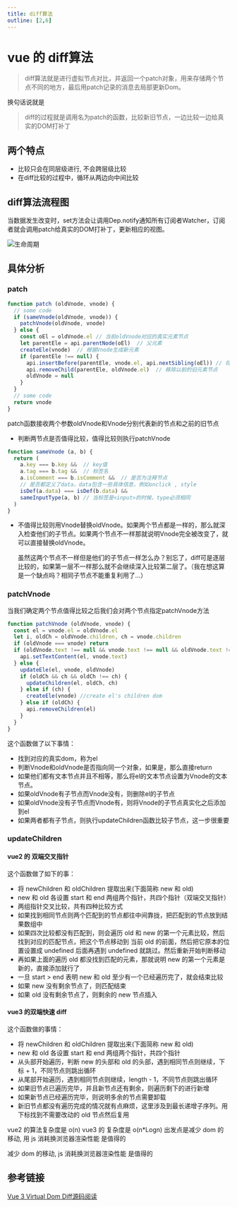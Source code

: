```yaml
---
title: diff算法
outline: [2,6]
---
```


# vue 的 diff算法

> diff算法就是进行虚拟节点对比，并返回一个patch对象，用来存储两个节点不同的地方，最后用patch记录的消息去局部更新Dom。

换句话说就是

> diff的过程就是调用名为patch的函数，比较新旧节点，一边比较一边给真实的DOM打补丁

## 两个特点

- 比较只会在同层级进行, 不会跨层级比较
- 在diff比较的过程中，循环从两边向中间比较

## diff算法流程图

当数据发生改变时，set方法会让调用Dep.notify通知所有订阅者Watcher，订阅者就会调用patch给真实的DOM打补丁，更新相应的视图。

![生命周期](/images/diff-process.png)

## 具体分析

### patch

```javascript
function patch (oldVnode, vnode) {
  // some code
  if (sameVnode(oldVnode, vnode)) {
    patchVnode(oldVnode, vnode)
  } else {
    const oEl = oldVnode.el // 当前oldVnode对应的真实元素节点
    let parentEle = api.parentNode(oEl)  // 父元素
    createEle(vnode)  // 根据Vnode生成新元素
    if (parentEle !== null) {
      api.insertBefore(parentEle, vnode.el, api.nextSibling(oEl)) // 将新元素添加进父元素
      api.removeChild(parentEle, oldVnode.el)  // 移除以前的旧元素节点
      oldVnode = null
    }
  }
  // some code 
  return vnode
}
```

patch函数接收两个参数oldVnode和Vnode分别代表新的节点和之前的旧节点

- 判断两节点是否值得比较，值得比较则执行patchVnode

```javascript
function sameVnode (a, b) {
  return (
    a.key === b.key &&  // key值
    a.tag === b.tag &&  // 标签名
    a.isComment === b.isComment &&  // 是否为注释节点
    // 是否都定义了data，data包含一些具体信息，例如onclick , style
    isDef(a.data) === isDef(b.data) &&
    sameInputType(a, b) // 当标签是<input>的时候，type必须相同
  )
}
```

- 不值得比较则用Vnode替换oldVnode。如果两个节点都是一样的，那么就深入检查他们的子节点。如果两个节点不一样那就说明Vnode完全被改变了，就可以直接替换oldVnode。

  虽然这两个节点不一样但是他们的子节点一样怎么办？别忘了，diff可是逐层比较的，如果第一层不一样那么就不会继续深入比较第二层了。（我在想这算是一个缺点吗？相同子节点不能重复利用了...）

### patchVnode

当我们确定两个节点值得比较之后我们会对两个节点指定patchVnode方法

```javascript
function patchVnode (oldVnode, vnode) {
  const el = vnode.el = oldVnode.el
  let i, oldCh = oldVnode.children, ch = vnode.children
  if (oldVnode === vnode) return
  if (oldVnode.text !== null && vnode.text !== null && oldVnode.text !== vnode.text) {
    api.setTextContent(el, vnode.text)
  } else {
    updateEle(el, vnode, oldVnode)
    if (oldCh && ch && oldCh !== ch) {
      updateChildren(el, oldCh, ch)
    } else if (ch) {
      createEle(vnode) //create el's children dom
    } else if (oldCh) {
      api.removeChildren(el)
    }
  }
}
```

这个函数做了以下事情：

- 找到对应的真实dom，称为el
- 判断Vnode和oldVnode是否指向同一个对象，如果是，那么直接return
- 如果他们都有文本节点并且不相等，那么将el的文本节点设置为Vnode的文本节点。
- 如果oldVnode有子节点而Vnode没有，则删除el的子节点
- 如果oldVnode没有子节点而Vnode有，则将Vnode的子节点真实化之后添加到el
- 如果两者都有子节点，则执行updateChildren函数比较子节点，这一步很重要

### updateChildren

#### vue2 的 双端交叉指针

这个函数做了如下的事：

- 将 newChildren 和 oldChildren 提取出来(下面简称 new 和 old)
- new 和 old 各设置 start 和 end 两组两个指针，共四个指针（双端交叉指针）
- 两组指针交叉比较，共有四种比较方式
- 如果找到相同节点则两个匹配到的节点都往中间靠拢，把匹配到的节点放到结果数组中
- 如果四次比较都没有匹配到，则会遍历 old 和 new 的第一个元素比较，然后找到对应的匹配节点，把这个节点移动到 当前 old 的前面，然后把它原本的位置设置成 undefined 后面再遇到 undefined 就跳过。然后重新开始判断移动
- 再如果上面的遍历 old 都没找到匹配的元素，那就说明 new 的第一个元素是新的，直接添加就行了
- 一旦 start > end 表明 new 和 old 至少有一个已经遍历完了，就会结束比较
- 如果 new 没有剩余节点了，则匹配结束
- 如果 old 没有剩余节点了，则剩余的 new 节点插入

#### vue3 的双端快速 diff

这个函数做的事情：

- 将 newChildren 和 oldChildren 提取出来(下面简称 new 和 old)
- new 和 old 各设置 start 和 end 两组两个指针，共四个指针
- 从头部开始遍历，判断 new 的头部和 old 的头部，遇到相同节点则继续，下标 + 1，不同节点则跳出循环
- 从尾部开始遍历，遇到相同节点则继续，length - 1，不同节点则跳出循环
- 如果旧节点已遍历完毕，并且新节点还有剩余，则遍历剩下的进行新增
- 如果新节点已经遍历完毕，则说明多余的节点需要卸载
- 新旧节点都没有遍历完成的情况就有点麻烦，这里涉及到最长递增子序列。用下标找到不需要改动的 old 节点然后复用

vue2 的算法复杂度是 o(n) vue3 的 复杂度是 o(n*Logn) 出发点是减少 dom 的移动, 用 js 消耗换浏览器渲染性能 是值得的

减少 dom 的移动, js 消耗换浏览器渲染性能 是值得的

## 参考链接

[Vue 3 Virtual Dom Diff源码阅读](https://segmentfault.com/a/1190000038654183?utm_source=sf-backlinks)

